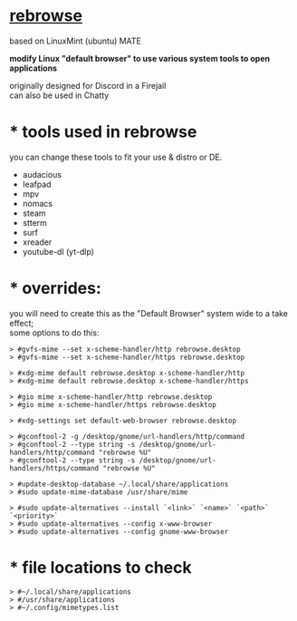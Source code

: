 # [rebrowse](https://github.com/arrowgent/rebrowse/blob/master/rebrowse)
based on LinuxMint (ubuntu) MATE

**modify Linux "default browser" to use various system tools to open applications**

originally designed for Discord in a Firejail </br>
can also be used in Chatty

# * tools used in rebrowse
you can change these tools to fit your use & distro or DE.
* audacious
* leafpad
* mpv
* nomacs
* steam
* stterm
* surf
* xreader
* youtube-dl (yt-dlp)

# * overrides:

you will need to create this as the "Default Browser" system wide to a take effect; </br>
some options to do this:

```
> #gvfs-mime --set x-scheme-handler/http rebrowse.desktop
> #gvfs-mime --set x-scheme-handler/https rebrowse.desktop

> #xdg-mime default rebrowse.desktop x-scheme-handler/http
> #xdg-mime default rebrowse.desktop x-scheme-handler/https

> #gio mime x-scheme-handler/http rebrowse.desktop
> #gio mime x-scheme-handler/https rebrowse.desktop

> #xdg-settings set default-web-browser rebrowse.desktop

> #gconftool-2 -g /desktop/gnome/url-handlers/http/command
> #gconftool-2 --type string -s /desktop/gnome/url-handlers/http/command "rebrowse %U"
> #gconftool-2 --type string -s /desktop/gnome/url-handlers/https/command "rebrowse %U"

> #update-desktop-database ~/.local/share/applications
> #sudo update-mime-database /usr/share/mime

> #sudo update-alternatives --install `<link>` `<name>` `<path>` `<priority>`
> #sudo update-alternatives --config x-www-browser
> #sudo update-alternatives --config gnome-www-browser
```

# * file locations to check
```
> #~/.local/share/applications
> #/usr/share/applications
> #~/.config/mimetypes.list
```
